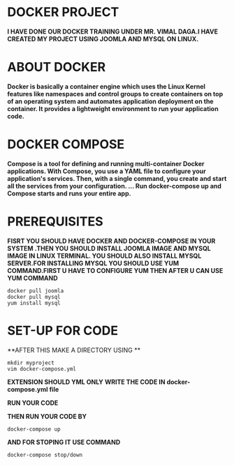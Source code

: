 # DOCKER PROJECT

**I HAVE DONE OUR DOCKER TRAINING UNDER MR. VIMAL DAGA.I HAVE CREATED MY PROJECT USING JOOMLA AND MYSQL ON LINUX.**

# ABOUT DOCKER

**Docker is basically a container engine which uses the Linux Kernel features like namespaces and control groups to create containers on top of an operating system and automates application deployment on the container. It provides a lightweight environment to run your application code.**

# DOCKER COMPOSE

**Compose is a tool for defining and running multi-container Docker applications. With Compose, you use a YAML file to configure your application's services. Then, with a single command, you create and start all the services from your configuration. ... Run docker-compose up and Compose starts and runs your entire app.**
# PREREQUISITES

**FISRT YOU SHOULD HAVE DOCKER AND DOCKER-COMPOSE IN YOUR SYSTEM .THEN YOU SHOULD INSTALL JOOMLA IMAGE AND MYSQL IMAGE IN LINUX TERMINAL. YOU SHOULD ALSO INSTALL MYSQL SERVER.FOR INSTALLING MYSQL YOU SHOULD USE YUM COMMAND.FIRST U HAVE TO CONFIGURE YUM THEN AFTER U CAN USE YUM COMMAND**
```
docker pull joomla
docker pull mysql
yum install mysql
```

# SET-UP FOR CODE

**AFTER THIS MAKE A DIRECTORY USING **
```
mkdir myproject
vim docker-compose.yml
```
**EXTENSION SHOULD YML ONLY**
**WRITE THE CODE IN docker-compose.yml file**

**RUN YOUR CODE**

**THEN RUN YOUR CODE BY**
```
docker-compose up
```
**AND FOR STOPING IT USE COMMAND**
```
docker-compose stop/down
```
